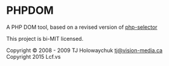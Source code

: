 PHPDOM
======

A PHP DOM tool, based on a revised version of [php-selector](https://github.com/tj/php-selector)<br />

This project is bi-MIT licensed.

Copyright © 2008 - 2009 TJ Holowaychuk <tj@vision-media.ca><br />
Copyright 2015 Lcf.vs
